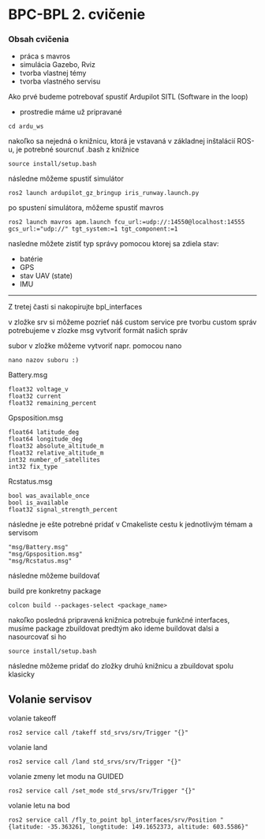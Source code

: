 # BPC-BPL 2. cvičenie

### Obsah cvičenia
- práca s mavros
- simulácia Gazebo, Rviz
- tvorba vlastnej témy
- tvorba vlastného servisu


Ako prvé budeme potrebovať spustiť Ardupilot SITL (Software in the loop)
- prostredie máme už pripravané


```
cd ardu_ws
```

nakoľko sa nejedná o knižnicu, ktorá je vstavaná v základnej inštalácií ROS-u, je potrebné sourcnuť .bash z knižnice
```
source install/setup.bash
```

následne môžeme spustiť simulátor
```
ros2 launch ardupilot_gz_bringup iris_runway.launch.py
```

po spustení simulátora, môžeme spustiť mavros
```
ros2 launch mavros apm.launch fcu_url:=udp://:14550@localhost:14555 gcs_url:="udp://" tgt_system:=1 tgt_component:=1
```

nasledne môžete zistiť typ správy pomocou ktorej sa zdiela stav:
- batérie
- GPS
- stav UAV (state)
- IMU

------
Z tretej časti si nakopirujte bpl_interfaces

v zložke srv si môžeme pozrieť náš custom service
pre tvorbu custom správ potrebujeme v zlozke msg vytvoriť formát našich správ

subor v zložke môžeme vytvoriť napr. pomocou nano
```
nano nazov suboru :)
```
Battery.msg
```
float32 voltage_v
float32 current
float32 remaining_percent
```
Gpsposition.msg
```
float64 latitude_deg
float64 longitude_deg
float32 absolute_altitude_m
float32 relative_altitude_m
int32 number_of_satellites
int32 fix_type
```
Rcstatus.msg
```
bool was_available_once
bool is_available
float32 signal_strength_percent
```

následne je ešte potrebné pridať v Cmakeliste cestu k jednotlivým témam a servisom
```
"msg/Battery.msg"
"msg/Gpsposition.msg"
"msg/Rcstatus.msg"
```

následne môžeme buildovať

build pre konkretny package
```
colcon build --packages-select <package_name>
```

nakoľko posledná pripravená knižnica potrebuje funkčné interfaces, musíme package zbuildovat predtým ako ideme buildovat dalsi a nasourcovať si ho
```
source install/setup.bash
```
následne môžeme pridať do zložky druhú knižnicu a zbuildovat spolu klasicky

## Volanie servisov 

volanie takeoff
```
ros2 service call /takeff std_srvs/srv/Trigger "{}"
```

volanie land
```
ros2 service call /land std_srvs/srv/Trigger "{}"
```

volanie zmeny let modu na GUIDED
```
ros2 service call /set_mode std_srvs/srv/Trigger "{}"
```

volanie letu na bod
```
ros2 service call /fly_to_point bpl_interfaces/srv/Position "{latitude: -35.363261, longtitude: 149.1652373, altitude: 603.5586}"
```
